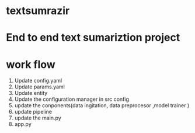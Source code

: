 # textsumrazir
# End to end text sumariztion project


# work flow 

1. Update config.yaml
2. Update params.yaml
3. Update entity
4. Update the configuration manager in src config
5. update the conponents(data ingitation, data preprocesor ,model trainer )
6. update pipeline
7. update the main.py
8. app.py